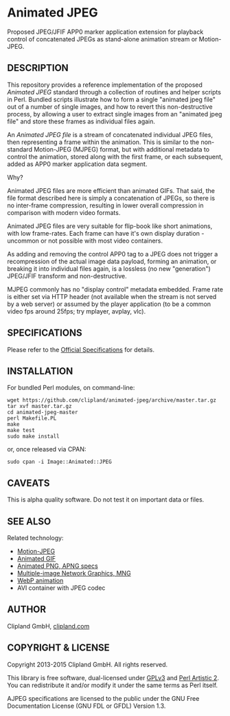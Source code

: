 Animated JPEG
=============

Proposed JPEG/JFIF APP0 marker application extension for playback control of
concatenated JPEGs as stand-alone animation stream or Motion-JPEG.

## DESCRIPTION

This repository provides a reference implementation of the proposed _Animated
JPEG_ standard through a collection of routines and helper scripts in Perl.
Bundled scripts illustrate how to form a single "animated jpeg file" out of a
number of single images, and how to revert this non-destructive process, by
allowing a user to extract single images from an "animated jpeg file" and
store these frames as individual files again.

An _Animated JPEG file_ is a stream of concatenated individual JPEG files, then
representing a frame within the animation. This is similar to the non-standard
Motion-JPEG (MJPEG) format, but with additional metadata to control the
animation, stored along with the first frame, or each subsequent, added as APP0
marker application data segment.

Why?

Animated JPEG files are more efficient than animated GIFs. That said, the file
format described here is simply a concatenation of JPEGs, so there is no
inter-frame compression, resulting in lower overall compression in comparison
with modern video formats.

Animated JPEG files are very suitable for flip-book like short animations, with
low frame-rates. Each frame can have it's own display duration - uncommon or not
possible with most video containers.

As adding and removing the control APP0 tag to a JPEG does not trigger a
recompression of the actual image data payload, forming an animation, or
breaking it into individual files again, is a lossless (no new "generation")
JPEG/JFIF transform and non-destructive.

MJPEG commonly has no "display control" metadata embedded. Frame rate is either
set via HTTP header (not available when the stream is not served by a web
server) or assumed by the player application (to be a common video fps around
25fps; try mplayer, avplay, vlc).

## SPECIFICATIONS

Please refer to the [Official Specifications](SPECIFICATIONS.md) for details.

## INSTALLATION

For bundled Perl modules, on command-line:

    wget https://github.com/clipland/animated-jpeg/archive/master.tar.gz
    tar xvf master.tar.gz
    cd animated-jpeg-master
    perl Makefile.PL
    make
    make test
    sudo make install

or, once released via CPAN:

    sudo cpan -i Image::Animated::JPEG

## CAVEATS

This is alpha quality software. Do not test it on important data or files.

## SEE ALSO

Related technology:

* [Motion-JPEG](http://en.wikipedia.org/wiki/Motion_JPEG)
* [Animated GIF](http://en.wikipedia.org/wiki/GIF#Animated_GIF)
* [Animated PNG, APNG specs](https://wiki.mozilla.org/APNG_Specification#Structure)
* [Multiple-image Network Graphics, MNG](http://en.wikipedia.org/wiki/Multiple-image_Network_Graphics)
* [WebP animation](http://en.wikipedia.org/wiki/WebP)
* AVI container with JPEG codec

## AUTHOR

Clipland GmbH, [clipland.com](http://www.clipland.com/)

## COPYRIGHT & LICENSE

Copyright 2013-2015 Clipland GmbH. All rights reserved.

This library is free software, dual-licensed under [GPLv3](http://www.gnu.org/licenses/gpl)
and [Perl Artistic 2](http://opensource.org/licenses/Artistic-2.0).
You can redistribute it and/or modify it under the same terms as Perl itself.

AJPEG specifications are licensed to the public under the GNU Free Documentation
License (GNU FDL or GFDL) Version 1.3.
